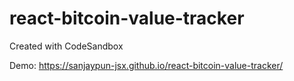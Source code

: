 # react-bitcoin-value-tracker
Created with CodeSandbox

Demo: https://sanjaypun-jsx.github.io/react-bitcoin-value-tracker/
